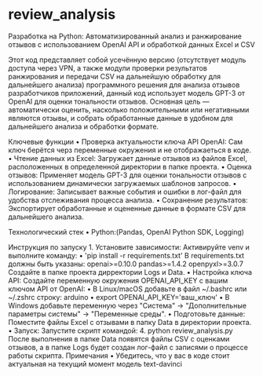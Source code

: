 # review_analysis
Разработка на Python: Автоматизированный анализ и ранжирование отзывов с использованием OpenAI API и обработкой данных Excel и CSV

Этот код  представляет собой усечённую версию (отсутствует модуль доступа через VPN, а также модули проверки результатов ранжирования и передачи CSV  на дальнейшую обработку для дальнейшего  анализа) программного решения для анализа отзывов разработчиков приложений,  данный код использует модель GPT-3 от OpenAI для оценки тональности отзывов. 
Основная цель — автоматически оценить, насколько положительными или негативными являются отзывы, и собрать обработанные данные в удобном для дальнейшего  анализа и обработки формате.

Ключевые функции
    • Проверка актуальности ключа API OpenAI: Сам ключ берётся черз переменные окружения и не отображаеться в коде.
    • Чтение данных из Excel: Загружает данные отзывов из файлов Excel, расположенных в определенной директории в папке проекта.
    • Оценка отзывов: Применяет модель GPT-3 для оценки тональности отзывов с использованием динамически загружаемых шаблонов запросов.
    • Логирование: Записывает важные события и ошибки в лог-файл для удобства отслеживания процесса анализа.
    • Сохранение результатов: Экспортирует обработанные и оцененные данные в формате CSV для дальнейшего анализа.

Технологический стек
    • Python:(Pandas, OpenAI Python SDK, Logging)

Инструкция по запуску
    1. Установите зависимости:
       Активируйте venv и выполните команду:
    • 'pip install -r requirements.txt'
В requirements.txt должны быть указаны:
openai>=0.10.0
pandas>=1.4.2
openpyxl>=3.0.7
Создайте в папке проекта дирректории Logs и Data.
    • Настройка ключа API:
Создайте переменную окружения OPENAI_API_KEY с вашим ключом API от OpenAI:
    • В Linux/macOS добавьте в файл ~/.bashrc или ~/.zshrc строку:
      arduino
    • export OPENAI_API_KEY='ваш_ключ'
    • В Windows добавьте переменную через "Система" -> "Дополнительные параметры системы" -> "Переменные среды".
    • Подготовьте данные:
Поместите файлы Excel с отзывами в папку Data в директории проекта.
    • Запуск:
Запустите скрипт командой:
    4. python review_analysis.py
       После выполнения в папке Data появятся файлы CSV с оценками отзывов, а в папке Logs будет создан лог-файл с записями о процессе работы скрипта.
Примечания
    • Убедитесь, что у вас в коде стоит актуальная на текущий момент модель text-davinci
